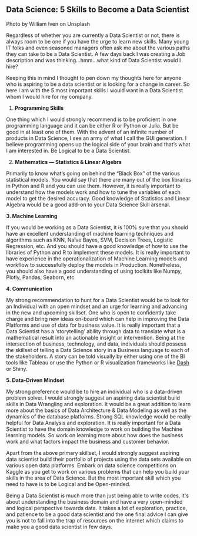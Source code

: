 ## Data Science: 5 Skills to Become a Data Scientist


Photo by William Iven on Unsplash

Regardless of whether you are currently a Data Scientist or not, there is always room to be one if you have the urge to learn new skills. Many young IT folks and even seasoned managers often ask me about the various paths they can take to be a Data Scientist. A few days back I was creating a Job description and was thinking…hmm…what kind of Data Scientist would I hire?

Keeping this in mind I thought to pen down my thoughts here for anyone who is aspiring to be a data scientist or is looking for a change in career. So here I am with the 5 most important skills I would want in a Data Scientist whom I would hire for my company.

1. **Programming Skills**

One thing which I would strongly recommend is to be proficient in one programming language and it can be either R or Python or Julia. But be good in at least one of them. With the advent of an infinite number of products in Data Science, I see an army of what I call the GUI generation. I believe programming opens up the logical side of your brain and that’s what I am interested in. Be Logical to be a Data Scientist.

2. **Mathematics — Statistics & Linear Algebra**

Primarily to know what’s going on behind the “Black Box” of the various statistical models. You would say that there are many out of the box libraries in Python and R and you can use them. However, it is really important to understand how the models work and how to tune the variables of each model to get the desired accuracy. Good knowledge of Statistics and Linear Algebra would be a good add-on to your Data Science Skill arsenal.

**3. Machine Learning**

If you would be working as a Data Scientist, it is 100% sure that you should have an excellent understanding of machine learning techniques and algorithms such as KNN, Naïve Bayes, SVM, Decision Trees, Logistic Regression, etc. And you should have a good knowledge of how to use the libraries of Python and R to implement these models. It is really important to have experience in the operationalization of Machine Learning models and workflow to successfully deploy the models in Production. Nonetheless, you should also have a good understanding of using toolkits like Numpy, Plotly, Pandas, Seaborn, etc.

**4. Communication**

My strong recommendation to hunt for a Data Scientist would be to look for an Individual with an open mindset and an urge for learning and advancing in the new and upcoming skillset. One who is open to confidently take charge and bring new ideas on-board which can help in improving the Data Platforms and use of data for business value. It is really important that a Data Scientist has a ‘storytelling’ ability through data to translate what is a mathematical result into an actionable insight or intervention. Being at the intersection of business, technology, and data, individuals should possess the skillset of telling a Data Science story in a Business language to each of the stakeholders. A story can be told visually by either using one of the BI tools like Tableau or use the Python or R visualization frameworks like [Dash](https://plot.ly/products/dash/) or Shiny.

**5. Data-Driven Mindset**

My strong preference would be to hire an individual who is a data-driven problem solver. I would strongly suggest an aspiring data scientist build skills in Data Wrangling and exploration. It would be a great addition to learn more about the basics of Data Architecture & Data Modeling as well as the dynamics of the database platforms. Strong SQL knowledge would be really helpful for Data Analysis and exploration. It is really important for a Data Scientist to have the domain knowledge to work on building the Machine learning models. So work on learning more about how does the business work and what factors impact the business and customer behavior.

Apart from the above primary skillset, I would strongly suggest aspiring data scientist build their portfolio of projects using the data sets available on various open data platforms. Embark on data science competitions on Kaggle as you get to work on various problems that can help you build your skills in the area of Data Science. But the most important skill which you need to have is to be Logical and be Open-minded.

Being a Data Scientist is much more than just being able to write codes, it's about understanding the business domain and have a very open-minded and logical perspective towards data. It takes a lot of exploration, practice, and patience to be a good data scientist and the one final advice I can give you is not to fall into the trap of resources on the internet which claims to make you a good data scientist in few days.
